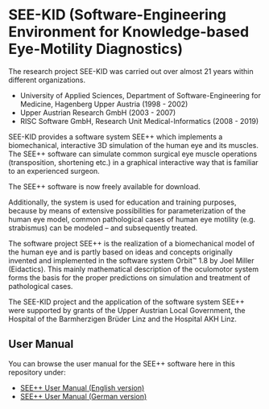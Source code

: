 # SEE-KID (Software-Engineering Environment for Knowledge-based Eye-Motility Diagnostics)

The research project SEE-KID was carried out over almost 21 years within different organizations.
* University of Applied Sciences, Department of Software-Engineering for Medicine, Hagenberg Upper Austria (1998 - 2002)
* Upper Austrian Research GmbH (2003 - 2007)
* RISC Software GmbH, Research Unit Medical-Informatics (2008 - 2019)

SEE-KID provides a software system SEE++ which implements a biomechanical, interactive 3D simulation of the human eye and its muscles. The SEE++ software can simulate common surgical eye muscle operations (transposition, shortening etc.) in a graphical interactive way that is familiar to an experienced surgeon.

The SEE++ software is now freely available for download.

Additionally, the system is used for education and training purposes, because by means of extensive possibilities for parameterization of the human eye model, common pathological cases of human eye motility (e.g. strabismus) can be modeled – and subsequently treated.

The software project SEE++ is the realization of a biomechanical model of the human eye and is partly based on ideas and concepts originally invented and implemented in the software system Orbit™ 1.8 by Joel Miller (Eidactics). This mainly mathematical description of the oculomotor system forms the basis for the proper predictions on simulation and treatment of pathological cases.

The SEE-KID project and the application of the software system SEE++ were supported by grants of the Upper Austrian Local Government, the Hospital of the Barmherzigen Brüder Linz and the Hospital AKH Linz.

## User Manual
You can browse the user manual for the SEE++ software here in this repository under:
* [SEE++ User Manual (English version)](https://strabismus.at/user-manual-html/eng/index.html)
* [SEE++ User Manual (German version)](https://strabismus.at/user-manual-html/ger/index.html)

